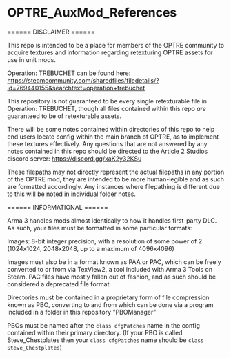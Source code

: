 # OPTRE_AuxMod_References


====== DISCLAIMER ======


This repo is intended to be a place for members of the OPTRE community to acquire textures and information regarding retexturing OPTRE assets for use in unit mods.

Operation: TREBUCHET can be found here: https://steamcommunity.com/sharedfiles/filedetails/?id=769440155&searchtext=operation+trebuchet

This repository is not guaranteed to be every single retexturable file in Operation: TREBUCHET, though all files contained within this repo *are* guaranteed to be of retexturable assets.

There will be some notes contained within directories of this repo to help end users locate config within the main branch of OPTRE, as to implement these textures effectively. Any questions that are not answered by any notes contained in this repo should be directed to the Article 2 Studios discord server: https://discord.gg/xaK2y32KSu

These filepaths may not directly represent the actual filepaths in any portion of the OPTRE mod, they are intended to be more human-legible and as such are formatted accordingly. Any instances where filepathing is different due to this will be noted in individual folder notes.


====== INFORMATIONAL ======


Arma 3 handles mods almost identically to how it handles first-party DLC. As such, your files must be formatted in some particular formats:

Images: 8-bit integer precision, with a resolution of some power of 2 (1024x1024, 2048x2048, up to a maximum of 4096x4096)

Images must also be in a format known as PAA or PAC, which can be freely converted to or from via TexView2, a tool included with Arma 3 Tools on Steam. PAC files have mostly fallen out of fashion, and as such should be considered a deprecated file format.


Directories must be contained in a proprietary form of file compression known as PBO, converting to and from which can be done via a program included in a folder in this repository "PBOManager"


PBOs must be named after the `class cfgPatches` name in the config contained within their primary directory. (If your PBO is called Steve_Chestplates then your `class cfgPatches` name should be `class Steve_Chestplates`)
